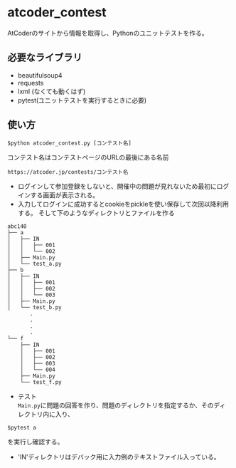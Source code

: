 # atcoder_contest

AtCoderのサイトから情報を取得し、Pythonのユニットテストを作る。

## 必要なライブラリ

- beautifulsoup4
- requests
- lxml (なくても動くはず)
- pytest(ユニットテストを実行するときに必要)

## 使い方

```
$python atcoder_contest.py [コンテスト名]
```

コンテスト名はコンテストページのURLの最後にある名前

```
https://atcoder.jp/contests/コンテスト名
```

- ログインして参加登録をしないと、開催中の問題が見れないため最初にログインする画面が表示される。
- 入力してログインに成功するとcookieをpickleを使い保存して次回以降利用する。
そして下のようなディレクトリとファイルを作る

```
abc140
├── a
│   ├── IN
│   │   ├── 001
│   │   └── 002
│   ├── Main.py
│   └── test_a.py
├── b
│   ├── IN
│   │   ├── 001
│   │   ├── 002
│   │   └── 003
│   ├── Main.py
│   └── test_b.py
       .
       .
       .
       .
└── f
    ├── IN
    │   ├── 001
    │   ├── 002
    │   ├── 003
    │   └── 004
    ├── Main.py
    └── test_f.py
```

- テスト  
`Main.py`に問題の回答を作り、問題のディレクトリを指定するか、そのディレクトリ内に入り、

```
$pytest a
```
を実行し確認する。
- 'IN'ディレクトリはデバック用に入力例のテキストファイル入っている。

